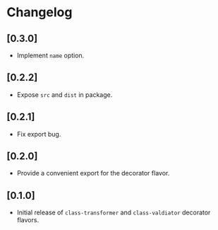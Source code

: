 # Changelog

## [0.3.0]

 - Implement `name` option.

## [0.2.2]

 - Expose `src` and `dist` in package.

## [0.2.1]

 - Fix export bug.

## [0.2.0]

 - Provide a convenient export for the decorator flavor.

## [0.1.0]

 - Initial release of `class-transformer` and `class-valdiator` decorator flavors.
